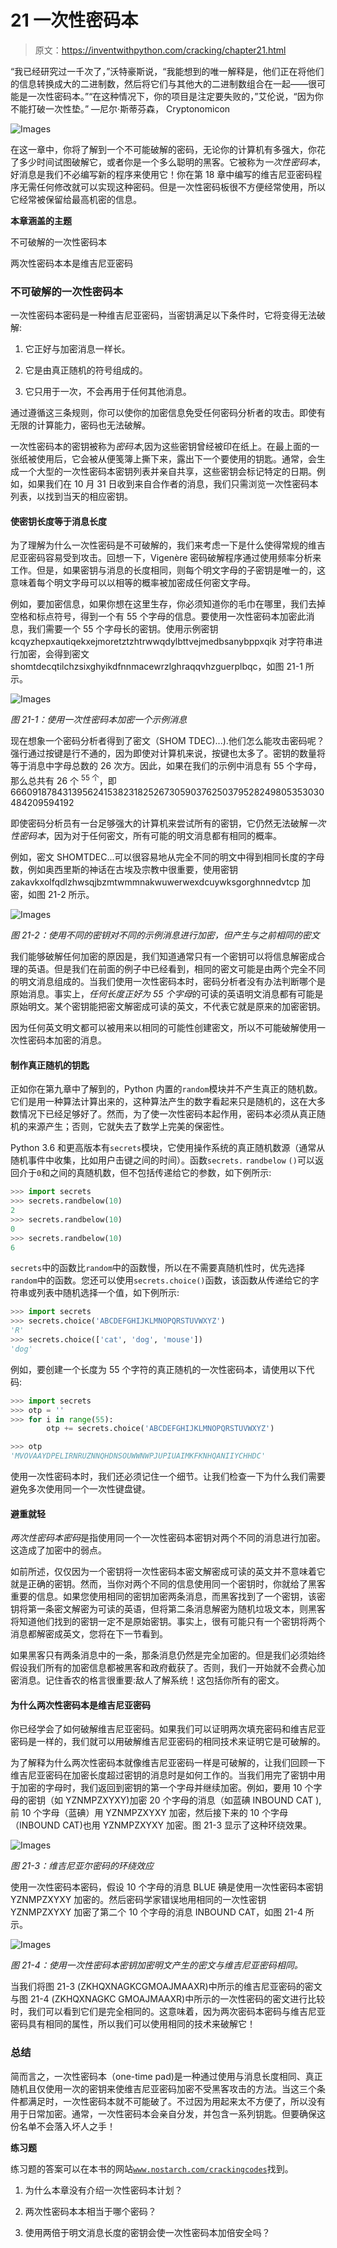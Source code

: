 # 21 一次性密码本

> 原文：<https://inventwithpython.com/cracking/chapter21.html>

“我已经研究过一千次了，”沃特豪斯说，“我能想到的唯一解释是，他们正在将他们的信息转换成大的二进制数，然后将它们与其他大的二进制数组合在一起——很可能是一次性密码本。”“在这种情况下，你的项目是注定要失败的，”艾伦说，“因为你不能打破一次性垫。”
—尼尔·斯蒂芬森， Cryptonomicon

![Images](img/3e754c09a1a42c45ac36ea03cdd9684e.png)

在这一章中，你将了解到一个不可能破解的密码，无论你的计算机有多强大，你花了多少时间试图破解它，或者你是一个多么聪明的黑客。它被称为*一次性密码本*，好消息是我们不必编写新的程序来使用它！你在第 18 章中编写的维吉尼亚密码程序无需任何修改就可以实现这种密码。但是一次性密码板很不方便经常使用，所以它经常被保留给最高机密的信息。

**本章涵盖的主题**

不可破解的一次性密码本

两次性密码本本是维吉尼亚密码

### 不可破解的一次性密码本

一次性密码本密码是一种维吉尼亚密码，当密钥满足以下条件时，它将变得无法破解:

1.  它正好与加密消息一样长。

2.  它是由真正随机的符号组成的。

3.  它只用于一次，不会再用于任何其他消息。

通过遵循这三条规则，你可以使你的加密信息免受任何密码分析者的攻击。即使有无限的计算能力，密码也无法破解。

一次性密码本的密钥被称为*密码本*,因为这些密钥曾经被印在纸上。在最上面的一张纸被使用后，它会被从便笺簿上撕下来，露出下一个要使用的钥匙。通常，会生成一个大型的一次性密码本密钥列表并亲自共享，这些密钥会标记特定的日期。例如，如果我们在 10 月 31 日收到来自合作者的消息，我们只需浏览一次性密码本列表，以找到当天的相应密钥。

#### 使密钥长度等于消息长度

为了理解为什么一次性密码是不可破解的，我们来考虑一下是什么使得常规的维吉尼亚密码容易受到攻击。回想一下，Vigenère 密码破解程序通过使用频率分析来工作。但是，如果密钥与消息的长度相同，则每个明文字母的子密钥是唯一的，这意味着每个明文字母可以以相等的概率被加密成任何密文字母。

例如，要加密信息，如果你想在这里生存，你必须知道你的毛巾在哪里，我们去掉空格和标点符号，得到一个有 55 个字母的信息。要使用一次性密码本加密此消息，我们需要一个 55 个字母长的密钥。使用示例密钥 kcqyzhepxautiqekxejmoretztzhtrwwqdylbttvejmedbsanybppxqik 对字符串进行加密，会得到密文 shomtdecqtilchzsixghyikdfnnmacewrzlghraqqvhzguerplbqc，如图 21-1 所示。

![Images](img/e824066c92f9d6a6651cf61ad2750698.png)

*图 21-1：使用一次性密码本加密一个示例消息*

现在想象一个密码分析者得到了密文（SHOM TDEC)...).他们怎么能攻击密码呢？强行通过按键是行不通的，因为即使对计算机来说，按键也太多了。密钥的数量将等于消息中字母总数的 26 次方。因此，如果在我们的示例中消息有 55 个字母，那么总共有 26 个 <sup class="calibre21">55 个</sup>，即 666091878431395624153823182526730590376250379528249805353030484209594192

即使密码分析员有一台足够强大的计算机来尝试所有的密钥，它仍然无法破解*一次性密码本*，因为对于任何密文，所有可能的明文消息都有相同的概率。

例如，密文 SHOMTDEC...可以很容易地从完全不同的明文中得到相同长度的字母数，例如奥西里斯的神话在古埃及宗教中很重要，使用密钥 zakavkxolfqdlzhwsqjbzmtwmmnakwuwerwexdcuywksgorghnnedvtcp 加密，如图 21-2 所示。

![Images](img/f45d791058358d5060f77901c475d2aa.png)

*图 21-2：使用不同的密钥对不同的示例消息进行加密，但产生与之前相同的密文*

我们能够破解任何加密的原因是，我们知道通常只有一个密钥可以将信息解密成合理的英语。但是我们在前面的例子中已经看到，相同的密文可能是由两个完全不同的明文消息组成的。当我们使用一次性密码本时，密码分析者没有办法判断哪个是原始消息。事实上，*任何长度正好为 55 个字母*的可读的英语明文消息都有可能是原始明文。某个密钥能把密文解密成可读的英文，不代表它就是原来的加密密钥。

因为任何英文明文都可以被用来以相同的可能性创建密文，所以不可能破解使用一次性密码本加密的消息。

#### 制作真正随机的钥匙

正如你在第九章中了解到的，Python 内置的`random`模块并不产生真正的随机数。它们是用一种算法计算出来的，这种算法产生的数字看起来只是随机的，这在大多数情况下已经足够好了。然而，为了使一次性密码本起作用，密码本必须从真正随机的来源产生；否则，它就失去了数学上完美的保密性。

Python 3.6 和更高版本有`secrets`模块，它使用操作系统的真正随机数源（通常从随机事件中收集，比如用户击键之间的时间）。函数`secrets.` `randbelow` `()`可以返回介于`0`和之间的真随机数，但不包括传递给它的参数，如下例所示:

```py
>>> import secrets
>>> secrets.randbelow(10)
2
>>> secrets.randbelow(10)
0
>>> secrets.randbelow(10)
6
```

`secrets`中的函数比`random`中的函数慢，所以在不需要真随机性时，优先选择`random`中的函数。您还可以使用`secrets.choice()`函数，该函数从传递给它的字符串或列表中随机选择一个值，如下例所示:

```py
>>> import secrets
>>> secrets.choice('ABCDEFGHIJKLMNOPQRSTUVWXYZ')
'R'
>>> secrets.choice(['cat', 'dog', 'mouse'])
'dog'
```

例如，要创建一个长度为 55 个字符的真正随机的一次性密码本，请使用以下代码:

```py
>>> import secrets
>>> otp = ''
>>> for i in range(55):
        otp += secrets.choice('ABCDEFGHIJKLMNOPQRSTUVWXYZ')

>>> otp
'MVOVAAYDPELIRNRUZNNQHDNSOUWWNWPJUPIUAIMKFKNHQANIIYCHHDC'
```

使用一次性密码本时，我们还必须记住一个细节。让我们检查一下为什么我们需要避免多次使用同一个一次性键盘键。

#### 避重就轻

*两次性密码本密码*是指使用同一个一次性密码本密钥对两个不同的消息进行加密。这造成了加密中的弱点。

如前所述，仅仅因为一个密钥将一次性密码本密文解密成可读的英文并不意味着它就是正确的密钥。然而，当你对两个不同的信息使用同一个密钥时，你就给了黑客重要的信息。如果您使用相同的密钥加密两条消息，而黑客找到了一个密钥，该密钥将第一条密文解密为可读的英语，但将第二条消息解密为随机垃圾文本，则黑客将知道他们找到的密钥一定不是原始密钥。事实上，很有可能只有一个密钥将两个消息都解密成英文，您将在下一节看到。

如果黑客只有两条消息中的一条，那条消息仍然是完全加密的。但是我们必须始终假设我们所有的加密信息都被黑客和政府截获了。否则，我们一开始就不会费心加密消息。记住香农的格言很重要:敌人了解系统！这包括你所有的密文。

#### 为什么两次性密码本是维吉尼亚密码

你已经学会了如何破解维吉尼亚密码。如果我们可以证明两次填充密码和维吉尼亚密码是一样的，我们就可以用破解维吉尼亚密码的相同技术来证明它是可破解的。

为了解释为什么两次性密码本就像维吉尼亚密码一样是可破解的，让我们回顾一下维吉尼亚密码在加密长度超过密钥的消息时是如何工作的。当我们用完了密钥中用于加密的字母时，我们返回到密钥的第一个字母并继续加密。例如，要用 10 个字母的密钥（如 YZNMPZXYXY)加密 20 个字母的消息（如蓝碘 INBOUND CAT ),前 10 个字母（蓝碘）用 YZNMPZXYXY 加密，然后接下来的 10 个字母（INBOUND CAT)也用 YZNMPZXYXY 加密。图 21-3 显示了这种环绕效果。

![Images](img/bab228282655653e32398856b6118805.png)

*图 21-3：维吉尼亚尔密码的环绕效应*

使用一次性密码本密码，假设 10 个字母的消息 BLUE 碘是使用一次性密码本密钥 YZNMPZXYXY 加密的。然后密码学家错误地用相同的一次性密钥 YZNMPZXYXY 加密了第二个 10 个字母的消息 INBOUND CAT，如图 21-4 所示。

![Images](img/6a85fed96b5c526c10af745d452fae73.png)

*图 21-4：使用一次性密码本密钥加密明文产生的密文与维吉尼亚密码相同。*

当我们将图 21-3 (ZKHQXNAGKCGMOAJMAAXR)中所示的维吉尼亚密码的密文与图 21-4 (ZKHQXNAGKC GMOAJMAAXR)中所示的一次性密码的密文进行比较时，我们可以看到它们是完全相同的。这意味着，因为两次密码本密码与维吉尼亚密码具有相同的属性，所以我们可以使用相同的技术来破解它！

### 总结

简而言之，一次性密码本（one-time pad)是一种通过使用与消息长度相同、真正随机且仅使用一次的密钥来使维吉尼亚密码加密不受黑客攻击的方法。当这三个条件都满足时，一次性密码本就不可能破了。不过因为用起来太不方便了，所以没有用于日常加密。通常，一次性密码本会亲自分发，并包含一系列钥匙。但要确保这份名单不会落入坏人之手！

**练习题**

练习题的答案可以在本书的网站[`www.nostarch.com/crackingcodes`](https://www.nostarch.com/crackingcodes/)找到。

1.  为什么本章没有介绍一次性密码本计划？

2.  两次性密码本本相当于哪个密码？

3.  使用两倍于明文消息长度的密钥会使一次性密码本加倍安全吗？